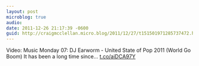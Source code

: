 ```yaml
---
layout: post
microblog: true
audio: 
date: 2011-12-26 21:17:39 -0600
guid: http://craigmcclellan.micro.blog/2011/12/27/t151501971285737472.html
---
```

Video: Music Monday 07: DJ Earworm - United State of Pop 2011 (World Go Boom) It has been a long time since... [t.co/aiDCA97Y](http://t.co/aiDCA97Y)
